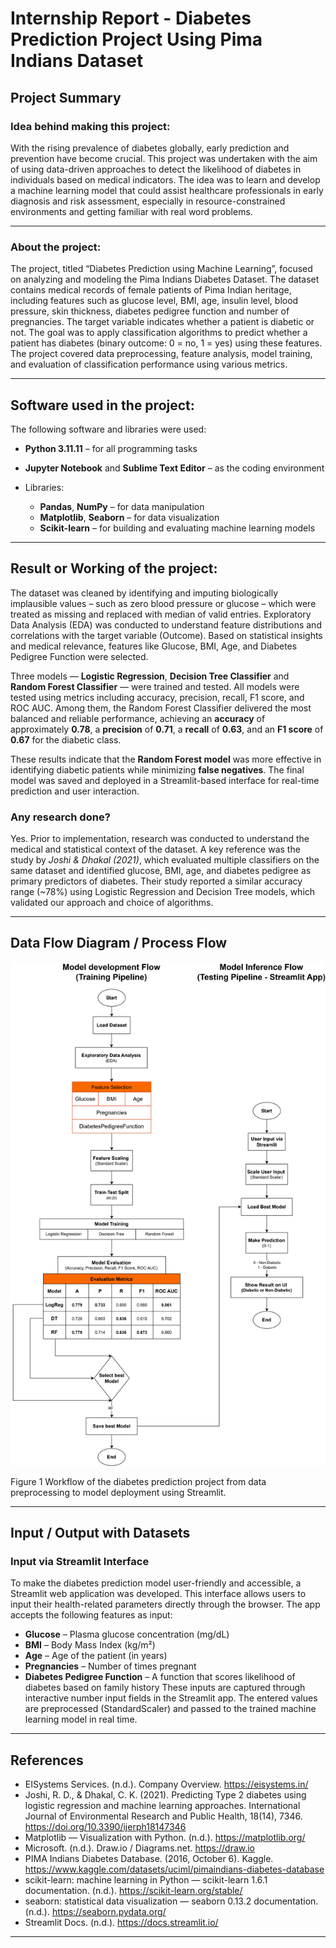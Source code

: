 # Internship Report - Diabetes Prediction Project Using Pima Indians Dataset

## Project Summary

### Idea behind making this project:
With the rising prevalence of diabetes globally, early prediction and prevention have become crucial. This project was undertaken with the aim of using data-driven approaches to detect the likelihood of diabetes in individuals based on medical indicators. The idea was to learn and develop a machine learning model that could assist healthcare professionals in early diagnosis and risk assessment, especially in resource-constrained environments and getting familiar with real word problems.

--- 

### About the project:

The project, titled “Diabetes Prediction using Machine Learning”, focused on analyzing and modeling the Pima Indians Diabetes Dataset. The dataset contains medical records of female patients of Pima Indian heritage, including features such as glucose level, BMI, age, insulin level, blood pressure, skin thickness, diabetes pedigree function and number of pregnancies. The target variable indicates whether a patient is diabetic or not. The goal was to apply classification algorithms to predict whether a patient has diabetes (binary outcome: 0 = no, 1 = yes) using these features. The project covered data preprocessing, feature analysis, model training, and evaluation of classification performance using various metrics.

---

## Software used in the project:

The following software and libraries were used:

- **Python 3.11.11** – for all programming tasks

- **Jupyter Notebook** and **Sublime Text Editor** – as the coding environment

- Libraries:
    - **Pandas**, **NumPy** – for data manipulation
    - **Matplotlib**, **Seaborn** – for data visualization
    - **Scikit-learn** – for building and evaluating machine learning models

---

## Result or Working of the project:

The dataset was cleaned by identifying and imputing biologically implausible values – such as zero blood pressure or glucose – which were treated as missing and replaced with median of valid entries. Exploratory Data Analysis (EDA) was conducted to understand feature distributions and correlations with the target variable (Outcome). Based on statistical insights and medical relevance, features like Glucose, BMI, Age, and Diabetes Pedigree Function were selected.

Three models — **Logistic Regression**, **Decision Tree Classifier** and **Random Forest Classifier** — were trained and tested. All models were tested using metrics including accuracy, precision, recall, F1 score, and ROC AUC. Among them, the Random Forest Classifier delivered the most balanced and reliable performance, achieving an **accuracy** of approximately **0.78**, a **precision** of **0.71**, a **recall** of **0.63**, and an **F1 score** of **0.67** for the diabetic class.

These results indicate that the **Random Forest model** was more effective in identifying diabetic patients while minimizing **false negatives**. The final model was saved and deployed in a Streamlit-based interface for real-time prediction and user interaction.

### Any research done?

Yes. Prior to implementation, research was conducted to understand the medical and statistical context of the dataset. A key reference was the study by *Joshi & Dhakal (2021)*, which evaluated multiple classifiers on the same dataset and identified glucose, BMI, age, and diabetes pedigree as primary predictors of diabetes. Their study reported a similar accuracy range (~78%) using Logistic Regression and Decision Tree models, which validated our approach and choice of algorithms.

---

## Data Flow Diagram / Process Flow

![Process Flow](figures/process_flow.png)

Figure 1 Workflow of the diabetes prediction project from data preprocessing to model deployment using Streamlit.

---

## Input / Output with Datasets
### Input via Streamlit Interface 
To make the diabetes prediction model user-friendly and accessible, a Streamlit web application was 
developed. This interface allows users to input their health-related parameters directly through the browser. The 
app accepts the following features as input: 
- **Glucose** – Plasma glucose concentration (mg/dL)
- **BMI** – Body Mass Index (kg/m²)
- **Age** – Age of the patient (in years)
- **Pregnancies** – Number of times pregnant
- **Diabetes Pedigree Function** – A function that scores likelihood of diabetes based on family history 
These inputs are captured through interactive number input fields in the Streamlit app. The entered values are preprocessed (StandardScaler) and passed to the trained machine learning model in real time.

---

## References
- EISystems Services. (n.d.). Company Overview. https://eisystems.in/ 
- Joshi, R. D., & Dhakal, C. K. (2021). Predicting Type 2 diabetes using logistic regression and machine learning approaches. International Journal of Environmental Research and Public Health, 18(14), 7346. https://doi.org/10.3390/ijerph18147346 
- Matplotlib — Visualization with Python. (n.d.). https://matplotlib.org/ 
- Microsoft. (n.d.). Draw.io / Diagrams.net. https://draw.io 
- PIMA Indians Diabetes Database. (2016, October 6). Kaggle. https://www.kaggle.com/datasets/uciml/pimaindians-diabetes-database
- scikit-learn: machine learning in Python — scikit-learn 1.6.1 documentation. (n.d.). https://scikit-learn.org/stable/ 
- seaborn: statistical data visualization — seaborn 0.13.2 documentation. (n.d.). https://seaborn.pydata.org/ 
- Streamlit Docs. (n.d.). https://docs.streamlit.io/

---
